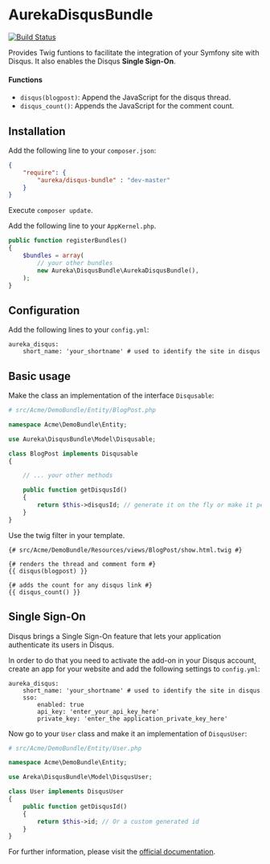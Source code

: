 AurekaDisqusBundle
=====================
[![Build Status](https://travis-ci.org/aureka/AurekaDisqusBundle.png)](https://travis-ci.org/aureka/AurekaDisqusBundle)

Provides Twig funtions to facilitate the integration of your Symfony site with Disqus. It also enables the Disqus **Single Sign-On**.

#### Functions
- `disqus(blogpost)`: Append the JavaScript for the disqus thread.
- `disqus_count()`: Appends the JavaScript for the comment count.



## Installation

Add the following line to your `composer.json`:

```json
{
    "require": {
        "aureka/disqus-bundle" : "dev-master"
    }
}
```

Execute `composer update`.

Add the following line to your `AppKernel.php`.

```php
public function registerBundles()
{
    $bundles = array(
        // your other bundles
        new Aureka\DisqusBundle\AurekaDisqusBundle(),
    );
}
```


## Configuration


Add the following lines to your `config.yml`:


```
aureka_disqus:
    short_name: 'your_shortname' # used to identify the site in disqus
```


## Basic usage

Make the class an implementation of the interface `Disqusable`:

```php
# src/Acme/DemoBundle/Entity/BlogPost.php

namespace Acme\DemoBundle\Entity;

use Aureka\DisqusBundle\Model\Disqusable;

class BlogPost implements Disqusable
{

    // ... your other methods

    public function getDisqusId()
    {
        return $this->disqusId; // generate it on the fly or make it persisted.
    }
}
```


Use the twig filter in your template.


```twig
{# src/Acme/DemoBundle/Resources/views/BlogPost/show.html.twig #}

{# renders the thread and comment form #}
{{ disqus(blogpost) }}

{# adds the count for any disqus link #}
{{ disqus_count() }}
```

## Single Sign-On

Disqus brings a Single Sign-On feature that lets your application authenticate its users in Disqus.

In order to do that you need to activate the add-on in your Disqus account, create an app for your website and add the following settings to `config.yml`:


```
aureka_disqus:
    short_name: 'your_shortname' # used to identify the site in disqus
    sso:
        enabled: true
        api_key: 'enter_your_api_key_here'
        private_key: 'enter_the application_private_key_here'
```

Now go to your `User` class and make it an implementation of `DisqusUser`:

```php
# src/Acme/DemoBundle/Entity/User.php

namespace Acme\DemoBundle\Entity;

use Areka\DisqusBundle\Model\DisqusUser;

class User implements DisqusUser
{
    public function getDisqusId()
    {
        return $this->id; // Or a custom generated id
    }
}
```


For further information, please visit the [official documentation](http://help.disqus.com/customer/portal/articles/236206-integrating-single-sign-on).